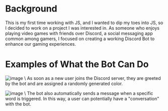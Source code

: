 # Background 
This is my first time working with JS, and I wanted to dip my toes into JS, so I decided to work on a project I was interested in. As someone who enjoys playing video games with friends over Discord, a social messaging app common among gamers, I focused on creating a working Discord Bot to enhance our gaming experiences. 

# Examples of What the Bot Can Do
![image](https://user-images.githubusercontent.com/51142303/167269030-ea101c8f-258e-4eb0-aaeb-0397e9876b04.png)
\ As soon as a new user joins the Discord server, they are greeted by the bot and are assigned a randomly generated color. 

![image](https://user-images.githubusercontent.com/51142303/167269120-4abd174f-d440-423f-b923-02b20b29d400.png)
\ The bot also automatically sends a message when a specific word is triggered. In this way, a user can potentially have a "conversation" with the bot. 
